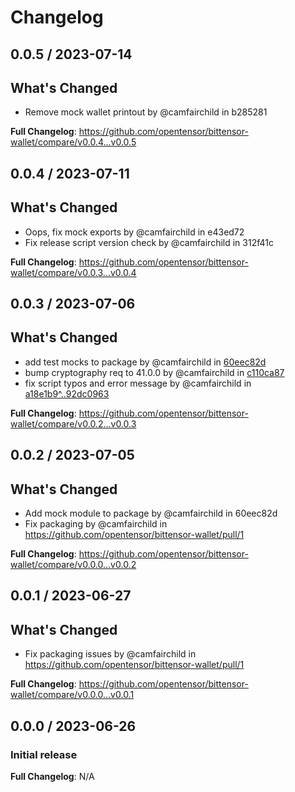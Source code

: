 # Changelog

## 0.0.5 / 2023-07-14

## What's Changed
* Remove mock wallet printout by @camfairchild in b285281


**Full Changelog**: https://github.com/opentensor/bittensor-wallet/compare/v0.0.4...v0.0.5


## 0.0.4 / 2023-07-11

## What's Changed
* Oops, fix mock exports by @camfairchild in e43ed72
* Fix release script version check by @camfairchild in 312f41c


**Full Changelog**: https://github.com/opentensor/bittensor-wallet/compare/v0.0.3...v0.0.4


## 0.0.3 / 2023-07-06

## What's Changed


* add test mocks to package by @camfairchild in [60eec82d](https://github.com/opentensor/bittensor-wallet/pull/5/commits/60eec82d2ca1eeb888a1d89965d3497e21df1a54)
* bump cryptography req to 41.0.0 by @camfairchild in [c110ca87](https://github.com/opentensor/bittensor-wallet/pull/5/commits/c110ca87c0f51541b8cb9da5f612171912402a5c)
* fix script typos and error message by @camfairchild in [a18e1b9^..92dc0963](https://github.com/opentensor/bittensor-wallet/pull/5/files/c110ca87c0f51541b8cb9da5f612171912402a5c..92dc09633174ba7e84c25f4dc16762c80b6a9bd2)

**Full Changelog**: https://github.com/opentensor/bittensor-wallet/compare/v0.0.2...v0.0.3


## 0.0.2 / 2023-07-05

## What's Changed
* Add mock module to package by @camfairchild in 60eec82d
* Fix packaging by @camfairchild in https://github.com/opentensor/bittensor-wallet/pull/1


**Full Changelog**: https://github.com/opentensor/bittensor-wallet/compare/v0.0.0...v0.0.2


## 0.0.1 / 2023-06-27

## What's Changed
* Fix packaging issues by @camfairchild in https://github.com/opentensor/bittensor-wallet/pull/1

**Full Changelog**: https://github.com/opentensor/bittensor-wallet/compare/v0.0.0...v0.0.1


## 0.0.0 / 2023-06-26

### Initial release

**Full Changelog**: N/A
